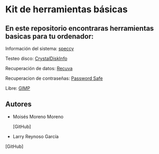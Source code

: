 # Kit de herramientas básicas
## En este repositorio encontraras herramientas basicas para tu ordenador:

Información del sistema: [speccy](https://github.com/darkrayo97/Kitdeherramientasbasicas/blob/08e54c8caf0341f962e2cb7b95be96f9ad96c842/speccy.md)

Testeo disco: [CrystalDiskInfo](https://github.com/darkrayo97/Kitdeherramientasbasicas/blob/08e54c8caf0341f962e2cb7b95be96f9ad96c842/CrystalDiskInfo.md)

Recuperación de datos: [Recuva](https://github.com/darkrayo97/Kitdeherramientasbasicas/blob/d54a4f6f9d565e339545761bad445da497f330b8/Recuva.md)

Recuperacion de contraseñas: [Password Safe](Password/password.md)

Libre: [GIMP](Gimp/gimp.md)

## Autores
- Moisés Moreno Moreno 
  
  [GitHub]

-  Larry Reynoso García 
  
  [GitHub]
